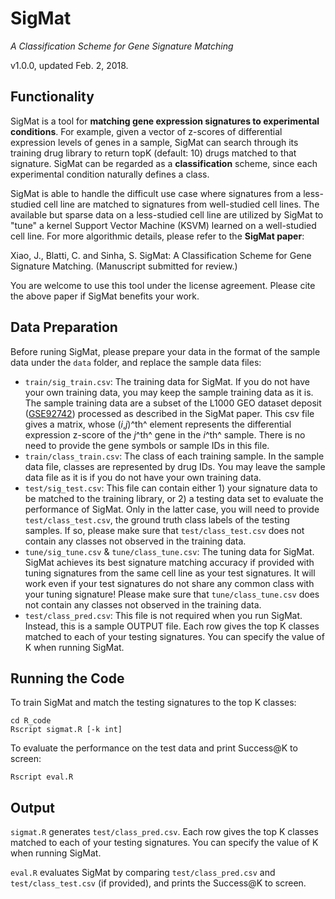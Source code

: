 # SigMat
*A Classification Scheme for Gene Signature Matching*

v1.0.0, updated Feb. 2, 2018.

## Functionality
SigMat is a tool for **matching gene expression signatures to experimental conditions**. For example, given a vector of z-scores of differential expression levels of genes in a sample, SigMat can search through its training drug library to return topK (default: 10) drugs matched to that signature. SigMat can be regarded as a **classification** scheme, since each experimental condition naturally defines a class.

SigMat is able to handle the difficult use case where signatures from a less-studied cell line are matched to signatures from well-studied cell lines. The available but sparse data on a less-studied cell line are utilized by SigMat to "tune" a kernel Support Vector Machine (KSVM) learned on a well-studied cell line. For more algorithmic details, please refer to the **SigMat paper**:

Xiao, J., Blatti, C. and Sinha, S. SigMat: A Classification Scheme for Gene Signature Matching. (Manuscript submitted for review.)

You are welcome to use this tool under the license agreement. Please cite the above paper if SigMat benefits your work.

## Data Preparation
Before runing SigMat, please prepare your data in the format of the sample data under the `data` folder, and replace the sample data files:

- `train/sig_train.csv`: The training data for SigMat. If you do not have your own training data, you may keep the sample training data as it is. The sample training data are a subset of the L1000 GEO dataset deposit ([GSE92742](https://www.ncbi.nlm.nih.gov/geo/query/acc.cgi?acc=GSE92742)) processed as described in the SigMat paper. This csv file gives a matrix, whose (*i*,*j*)^th^ element represents the differential expression z-score of the *j*^th^ gene in the *i*^th^ sample. There is no need to provide the gene symbols or sample IDs in this file.
- `train/class_train.csv`: The class of each training sample. In the sample data file, classes are represented by drug IDs. You may leave the sample data file as it is if you do not have your own training data.
- `test/sig_test.csv`: This file can contain either 1) your signature data to be matched to the training library, or 2) a testing data set to evaluate the performance of SigMat. Only in the latter case, you will need to provide `test/class_test.csv`, the ground truth class labels of the testing samples. If so, please make sure that `test/class_test.csv` does not contain any classes not observed in the training data.
- `tune/sig_tune.csv` & `tune/class_tune.csv`: The tuning data for SigMat. SigMat achieves its best signature matching accuracy if provided with tuning signatures from the same cell line as your test signatures. It will work even if your test signatures do not share any common class with your tuning signature! Please make sure that `tune/class_tune.csv` does not contain any classes not observed in the training data.
- `test/class_pred.csv`: This file is not required when you run SigMat. Instead, this is a sample OUTPUT file. Each row gives the top K classes matched to each of your testing signatures. You can specify the value of K when running SigMat.

## Running the Code

To train SigMat and match the testing signatures to the top K classes:

```
cd R_code
Rscript sigmat.R [-k int]
```

To evaluate the performance on the test data and print Success@K to screen:

```
Rscript eval.R
```

## Output
`sigmat.R` generates `test/class_pred.csv`. Each row gives the top K classes matched to each of your testing signatures. You can specify the value of K when running SigMat.

`eval.R` evaluates SigMat by comparing `test/class_pred.csv` and `test/class_test.csv` (if provided), and prints the Success@K to screen.
